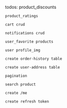 todos:
    product_discounts 
   
    product_ratings
   
    cart crud
    
    notifications crud
    
    user_favorite products
    
    user profile_img 
    
    create order-history table

    create user-address table

    pagination

    search product

    create /me

    create refresh token
